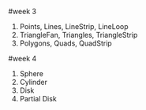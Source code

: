 #week 3
1. Points, Lines, LineStrip, LineLoop
2. TriangleFan, Triangles, TriangleStrip
3. Polygons, Quads, QuadStrip

#week 4
1. Sphere
2. Cylinder
3. Disk
4. Partial Disk
